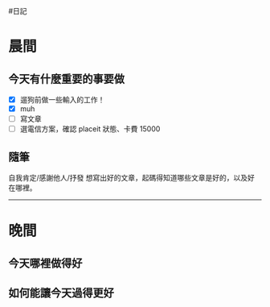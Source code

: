 #日記 
# 晨間

## 今天有什麼重要的事要做
- [x] 遛狗前做一些輸入的工作！
- [x] muh 
- [ ] 寫文章
- [ ] 選電信方案，確認 placeit 狀態、卡費 15000

## 隨筆
自我肯定/感謝他人/抒發
想寫出好的文章，起碼得知道哪些文章是好的，以及好在哪裡。

---

# 晚間

## 今天哪裡做得好

## 如何能讓今天過得更好